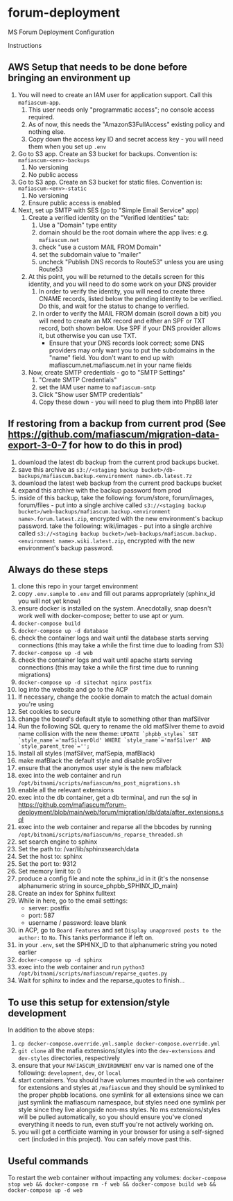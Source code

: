 # forum-deployment
MS Forum Deployment Configuration 

Instructions

## AWS Setup that needs to be done before bringing an environment up
1) You will need to create an IAM user for application support. Call this `mafiascum-app`. 
    1) This user needs only "programmatic access"; no console access required.
    1) As of now, this needs the "AmazonS3FullAccess" existing policy and nothing else.
    1) Copy down the access key ID and secret access key - you will need them when you set up `.env`
1) Go to S3 app. Create an S3 bucket for backups. Convention is: `mafiascum-<env>-backups`
    1) No versioning
    1) No public access
1) Go to S3 app. Create an S3 bucket for static files. Convention is: `mafiascum-<env>-static`
    1) No versioning
    1) Ensure public access is enabled
1) Next, set up SMTP with SES (go to "Simple Email Service" app)
    1) Create a verified identity on the "Verified Identities" tab:
        1) Use a "Domain" type entity
        1) domain should be the root domain where the app lives: e.g. `mafiascum.net`
        1) check "use a custom MAIL FROM Domain"
        1) set the subdomain value to "mailer"
        1) uncheck "Publish DNS records to Route53" unless you are using Route53
    1) At this point, you will be returned to the details screen for this identity, and you will need to do some work on your DNS provider
        1) In order to verify the identity, you will need to create three CNAME records, listed below the pending identity to be verified. Do this, and wait for the status to change to verified.
        1) In order to verify the MAIL FROM domain (scroll down a bit) you will need to create an MX record and either an SPF or TXT record, both shown below. Use SPF if your DNS provider allows it, but otherwise you can use TXT. 
            * Ensure that your DNS records look correct; some DNS providers may only want you to put the subdomains in the "name" field. You don't want to end up with mafiascum.net.mafiascum.net in your name fields
    1) Now, create SMTP credentials - go to "SMTP Settings"
        1) "Create SMTP Credentials"
        1) set the IAM user name to `mafiascum-smtp`
        1) Click "Show user SMTP credentials"
        1) Copy these down - you will need to plug them into PhpBB later

## If restoring from a backup from current prod (See https://github.com/mafiascum/migration-data-export-3-0-7 for how to do this in prod)

1) download the latest db backup from the current prod backups bucket.
1) save this archive as `s3://<staging backup bucket>/db-backups/mafiascum.backup.<environment name>.db.latest.7z`
1) download the latest web backup from the current prod backups bucket
1) expand this archive with the backup password from prod
1) inside of this backup, take the following: forum/store, forum/images, forum/files - put into a single archive called `s3://<staging backup bucket>/web-backups/mafiascum.backup.<environment name>.forum.latest.zip`, encrypted with the new environment's backup password. take the following: wiki/images - put into a single archive called `s3://<staging backup bucket>/web-backups/mafiascum.backup.<environment name>.wiki.latest.zip`, encrypted with the new environment's backup password.

## Always do these steps

1) clone this repo in your target environment
1) copy `.env.sample` to `.env` and fill out params appropriately (sphinx_id you will not yet know)
1) ensure docker is installed on the system. Anecdotally, snap doesn't work well with docker-compose; better to use apt or yum.
1) `docker-compose build`
1) `docker-compose up -d database`
1) check the container logs and wait until the database starts serving connections (this may take a while the first time due to loading from S3)
1) `docker-compose up -d web`
1) check the container logs and wait until apache starts serving connections (this may take a while the first time due to running migrations)
1) `docker-compose up -d sitechat nginx postfix`
1) log into the website and go to the ACP
1) If necessary, change the cookie domain to match the actual domain you're using
1) Set cookies to secure
1) change the board's default style to something other than mafSilver
1) Run the following SQL query to rename the old mafSilver theme to avoid name collision with the new theme: ```UPDATE `phpbb_styles` SET `style_name`='mafSilverOld' WHERE `style_name`='mafSilver' AND `style_parent_tree`='';```
1) Install all styles (mafSilver, mafSepia, mafBlack)
1) make mafBlack the default style and disable proSilver
1) ensure that the anonymos user style is the new mafblack
1) exec into the web container and run `/opt/bitnami/scripts/mafiascum/ms_post_migrations.sh`
1) enable all the relevant extensions
1) exec into the db container, get a db terminal, and run the sql in https://github.com/mafiascum/forum-deployment/blob/main/web/forum/migration/db/data/after_extensions.sql
1) exec into the web container and reparse all the bbcodes by running `/opt/bitnami/scripts/mafiascum/ms_reparse_threaded.sh`
1) set search engine to sphinx
1) Set the path to: /var/lib/sphinxsearch/data
1) Set the host to: sphinx
1) Set the port to: 9312
1) Set memory limit to: 0
1) produce a config file and note the sphinx_id in it (it's the nonsense alphanumeric string in source_phpbb_SPHINX_ID_main)
1) Create an index for Sphinx fulltext
1) While in here, go to the email settings: 
    * server: postfix
    * port: 587
    * username / password: leave blank
1) in ACP, go to `Board Features` and set `Display unapproved posts to the author:` to `No`. This tanks performance if left on.
1) in your `.env`, set the SPHINX_ID to that alphanumeric string you noted earlier
1) `docker-compose up -d sphinx`
1) exec into the web container and run `python3 /opt/bitnami/scripts/mafiascum/reparse_quotes.py`
1) Wait for sphinx to index and the reparse_quotes to finish...

## To use this setup for extension/style development
In addition to the above steps:
1) `cp docker-compose.override.yml.sample docker-compose.override.yml`
1) `git clone` all the mafia extensions/styles into the `dev-extensions` and `dev-styles` directories, respectively
1) ensure that your `MAFIASCUM_ENVIRONMENT` env var is named one of the following: `development`, `dev`, or `local`
1) start containers. You should have volumes mounted in the `web` container for extensions and styles at `/mafiascum` and they should be symlinked to the proper phpbb locations. one symlink for all extensions since we can just symlink the mafiascum namespace, but styles need one symlink per style since they live alongside non-ms styles. No ms extensions/styles will be pulled automatically, so you should ensure you've cloned everything it needs to run, even stuff you're not actively working on.
1) you will get a certficiate warning in your browser for using a self-signed cert (included in this project). You can safely move past this.

## Useful commands
To restart the web container without impacting any volumes: `docker-compose stop web && docker-compose rm -f web && docker-compose build web && docker-compose up -d web`
